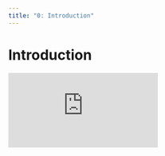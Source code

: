```yaml
---
title: "0: Introduction"
---
```


# Introduction

<div class='embed-container'><iframe src='https://player.vimeo.com/video/229684814' frameborder='0' webkitAllowFullScreen mozallowfullscreen allowFullScreen></iframe></div>